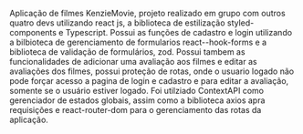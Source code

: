 Aplicação de filmes KenzieMovie, projeto realizado em grupo com outros quatro devs utilizando react js, a biblioteca de estilização styled-components e Typescript. Possui as funções de cadastro e login utilizando a bilbioteca de gerenciamento de formularios react--hook-forms e a biblioteca de validação de formulários, zod. Possui tambem as funcionalidades de adicionar uma avaliação aos filmes e editar as avaliações dos filmes, possui proteção de rotas, onde o usuario logado não pode forçar acesso a pagina de login e cadastro e para editar a avaliação, somente se o usuário estiver logado. Foi utilziado ContextAPI como gerenciador de estados globais, assim como a biblioteca axios apra requisições e react-router-dom para o gerenciamento das rotas da aplicação.
